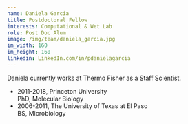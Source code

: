 ```yaml
---
name: Daniela Garcia
title: Postdoctoral Fellow
interests: Computational & Wet Lab
role: Post Doc Alum
image: /img/team/daniela_garcia.jpg
im_width: 160
im_height: 160
linkedin: LinkedIn.com/in/pdanielagarcia
---
```

Daniela currently works at Thermo Fisher as a Staff Scientist.

* 2011-2018, Princeton University  
PhD, Molecular Biology  
* 2006-2011, The University of Texas at El Paso  
BS, Microbiology    
